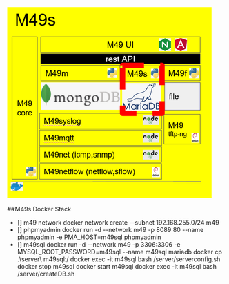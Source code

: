 <img src="m49s.PNG" />





##M49s Docker Stack
- [] m49 network
docker network create --subnet 192.168.255.0/24 m49
- [] phpmyadmin 
docker run -d --network m49 -p 8089:80 --name phpmyadmin -e PMA_HOST=m49sql phpmyadmin
- [] m49sql 
docker run -d --network m49 -p 3306:3306 -e MYSQL_ROOT_PASSWORD=m49sql --name m49sql mariadb
docker cp .\server\ m49sql:/
docker exec -it m49sql bash /server/serverconfig.sh
docker stop m49sql
docker start m49sql
docker exec -it m49sql bash /server/createDB.sh
